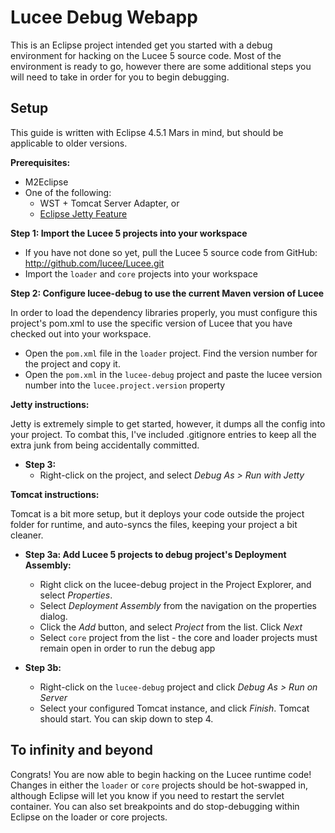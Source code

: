 Lucee Debug Webapp
===

This is an Eclipse project intended get you started with a debug environment for hacking on the Lucee 5 source code.  Most of the environment is ready to go, however there are some additional steps you will need to take in order for you to begin debugging.

Setup
---

This guide is written with Eclipse 4.5.1 Mars in mind, but should be applicable to older versions.

**Prerequisites:**

* M2Eclipse
* One of the following:
  * WST + Tomcat Server Adapter, or
  * [Eclipse Jetty Feature](https://marketplace.eclipse.org/content/eclipse-jetty)

**Step 1:  Import the Lucee 5 projects into your workspace**

* If you have not done so yet, pull the Lucee 5 source code from GitHub: http://github.com/lucee/Lucee.git
* Import the `loader` and `core` projects into your workspace

**Step 2: Configure lucee-debug to use the current Maven version of Lucee**

In order to load the dependency libraries properly, you must configure this project's pom.xml to use the specific version of Lucee that you have checked out into your workspace.

* Open the `pom.xml` file in the `loader` project.  Find the version number for the project and copy it.
* Open the `pom.xml` in the `lucee-debug` project and paste the lucee version number into the `lucee.project.version` property

**Jetty instructions:**

Jetty is extremely simple to get started, however, it dumps all the config into your project.  To combat this, I've included .gitignore entries to keep all the extra junk from being accidentally committed.

 * **Step 3:**
   * Right-click on the project, and select *Debug As > Run with Jetty*
   
**Tomcat instructions:**

Tomcat is a bit more setup, but it deploys your code outside the project folder for runtime, and auto-syncs the files, keeping your project a bit cleaner.

* **Step 3a:  Add Lucee 5 projects to debug project's Deployment Assembly:**
  * Right click on the lucee-debug project in the Project Explorer, and select *Properties*.
  * Select *Deployment Assembly* from the navigation on the properties dialog.
  * Click the *Add* button, and select *Project* from the list.  Click *Next*
  * Select `core` project from the list - the core and loader projects must remain open in order to run the debug app
  
* **Step 3b:**
  * Right-click on the `lucee-debug` project and click *Debug As > Run on Server*
  * Select your configured Tomcat instance, and click *Finish*.  Tomcat should start.  You can skip down to step 4.
  
To infinity and beyond
---

Congrats! You are now able to begin hacking on the Lucee runtime code!  Changes in either the `loader` or `core` projects should be hot-swapped in, although Eclipse will let you know if you need to restart the servlet container.  You can also set breakpoints and do stop-debugging within Eclipse on the loader or core projects.